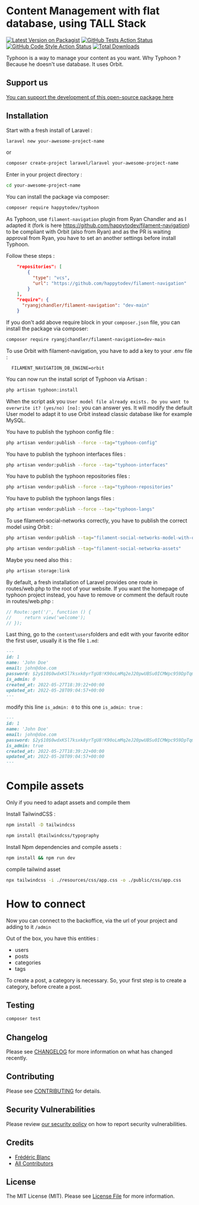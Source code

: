 

# Content Management with flat database, using TALL Stack

[![Latest Version on Packagist](https://img.shields.io/packagist/v/happytodev/typhoon.svg?style=typhoon-square)](https://packagist.org/packages/happytodev/typhoon)
[![GitHub Tests Action Status](https://img.shields.io/github/workflow/status/happytodev/typhoon/run-tests?label=tests)](https://github.com/happytodev/typhoon/actions?query=workflow%3Arun-tests+branch%3Amain)
[![GitHub Code Style Action Status](https://img.shields.io/github/workflow/status/happytodev/typhoon/Check%20&%20fix%20styling?label=code%20style)](https://github.com/happytodev/typhoon/actions?query=workflow%3A"Check+%26+fix+styling"+branch%3Amain)
[![Total Downloads](https://img.shields.io/packagist/dt/happytodev/typhoon.svg?style=typhoon-square)](https://packagist.org/packages/happytodev/typhoon)

Typhoon is a way to manage your content as you want.
Why Typhoon ? Because he doesn't use database. It uses Orbit.

## Support us

[You can support the development of this open-source package here](https://github.com/sponsors/happytodev)

## Installation

Start with a fresh install of Laravel :

```bash
laravel new your-awesome-project-name
```

or 

```bash
composer create-project laravel/laravel your-awesome-project-name
```

Enter in your project directory : 

```bash
cd your-awesome-project-name
```

You can install the package via composer:

```bash
composer require happytodev/typhoon
```

As Typhoon, use `filament-navigation` plugin from Ryan Chandler and as I adapted it (fork is here https://github.com/happytodev/filament-navigation) to be compliant with Orbit (also from Ryan) and as the PR is waiting approval from Ryan, you have to set an another settings before install Typhoon.

Follow these steps :

```json
    "repositories": [
        {
          "type": "vcs",
          "url": "https://github.com/happytodev/filament-navigation"
        }
    ],
    "require": {
      "ryangjchandler/filament-navigation": "dev-main"
    }
```

If you don't add above require block in your `composer.json` file, you can install the package via composer:

```bash
composer require ryangjchandler/filament-navigation=dev-main
```

To use Orbit with filament-navigation, you have to add a key to your .env file :

```env
  FILAMENT_NAVIGATION_DB_ENGINE=orbit
```


You can now run the install script of Typhoon via Artisan :

```bash
php artisan typhoon:install
```

When the script ask you `User model file already exists. Do you want to overwrite it? (yes/no) [no]:` you can answer yes. It will modify the default User model to adapt it to use Orbit instead classic database like for example MySQL.

You have to publish the typhoon config file :

```bash
php artisan vendor:publish --force --tag="typhoon-config"
```

You have to publish the typhoon interfaces files :

```bash
php artisan vendor:publish --force --tag="typhoon-interfaces"
```
You have to publish the typhoon repositories files :

```bash
php artisan vendor:publish --force --tag="typhoon-repositories"
```

You have to publish the typhoon langs files :

```bash
php artisan vendor:publish --force --tag="typhoon-langs"
```

To use filament-social-networks correctly, you have to publish the correct model using Orbit :

```bash
php artisan vendor:publish --tag="filament-social-networks-model-with-orbit"
```

```bash
php artisan vendor:publish --tag="filament-social-networka-assets"
```


Maybe you need also this :

```bash
php artisan storage:link
```
  


By default, a fresh installation of Laravel provides one route in routes/web.php to the root of your website.
If you want the homepage of typhoon project instead, you have to remove or comment the default route in routes/web.php :

```php
// Route::get('/', function () {
//     return view('welcome');
// });
```

Last thing, go to the `content\users`folders and edit with your favorite editor the first user, usually it is the file `1.md`:

```md
---
id: 1
name: 'John Doe'
email: john@doe.com
password: $2y$10$0wdxKSl7ksxk8yrTgU8!K90oLmMq2eJ20pwUBSu0ICMWpc959DpTqm
is_admin: 0
created_at: 2022-05-27T18:39:22+00:00
updated_at: 2022-05-28T09:04:57+00:00
---
```

modify this line `is_admin: 0` to this one `is_admin: true` :

```md
---
id: 1
name: 'John Doe'
email: john@doe.com
password: $2y$10$0wdxKSl7ksxk8yrTgU8!K90oLmMq2eJ20pwUBSu0ICMWpc959DpTqm
is_admin: true
created_at: 2022-05-27T18:39:22+00:00
updated_at: 2022-05-28T09:04:57+00:00
---
```

# Compile assets

Only if you need to adapt assets and compile them

Install TailwindCSS :

```bash
npm install -D tailwindcss
```

```bash
npm install @tailwindcss/typography
```

Install Npm dependencies and compile assets :
```bash
npm install && npm run dev
```

compile tailwind asset
```bash
npx tailwindcss -i ./resources/css/app.css -o ./public/css/app.css
```





# How to connect
  
Now you can connect to the backoffice, via the url of your project and adding to it `/admin`

Out of the box, you have this entities :

- users
- posts
- categories
- tags

To create a post, a category is necessary. So, your first step is to create a category, before create a post.


## Testing

```bash
composer test
```

## Changelog

Please see [CHANGELOG](CHANGELOG.md) for more information on what has changed recently.

## Contributing

Please see [CONTRIBUTING](https://github.com/happytodev/.github/blob/main/CONTRIBUTING.md) for details.

## Security Vulnerabilities

Please review [our security policy](../../security/policy) on how to report security vulnerabilities.

## Credits

- [Frédéric Blanc](https://github.com/happytodev)
- [All Contributors](../../contributors)

## License

The MIT License (MIT). Please see [License File](LICENSE.md) for more information.
